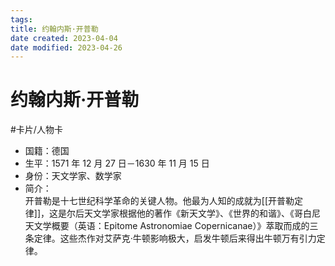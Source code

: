 ```yaml
---
tags:
title: 约翰内斯·开普勒
date created: 2023-04-04
date modified: 2023-04-26
---
```


# 约翰内斯·开普勒

#卡片/人物卡

- 国籍：德国
- 生平：1571 年 12 月 27 日－1630 年 11 月 15 日
- 身份：天文学家、数学家
- 简介：  
  开普勒是十七世纪科学革命的关键人物。他最为人知的成就为[[开普勒定律]]，这是尔后天文学家根据他的著作《新天文学》、《世界的和谐》、《哥白尼天文学概要（英语：Epitome Astronomiae Copernicanae）》萃取而成的三条定律。这些杰作对艾萨克·牛顿影响极大，启发牛顿后来得出牛顿万有引力定律。
